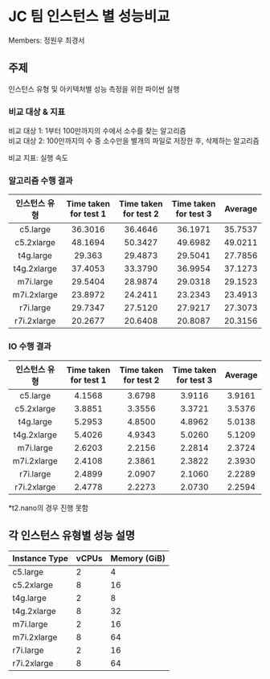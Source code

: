 
# JC 팀 인스턴스 별 성능비교
Members: 정원우 최경서

## 주제
인스턴스 유형 및 아키텍처별 성능 측정을 위한 파이썬 실행

### 비교 대상 & 지표
비교 대상 1: 1부터 100만까지의 수에서 소수를 찾는 알고리즘  
비교 대상 2: 100만까지의 수 중 소수만을 별개의 파일로 저장한 후, 삭제하는 알고리즘

비교 지표: 실행 속도

### 알고리즘 수행 결과

| 인스턴스 유형 | Time taken for test 1 |Time taken for test 2|Time taken for test 3 | Average
| :-----------------: |:--------------------: |:-----------------: | :------------------: |:--:|
| c5.large| 36.3016 | 36.4646 | 36.1971|35.7537
c5.2xlarge| 48.1694 | 50.3427 | 49.6982|49.0211
t4g.large| 29.363 | 29.4873 | 29.5041|27.7856
t4g.2xlarge| 37.4053 | 33.3790 | 36.9954|37.1273
m7i.large| 29.5404 | 28.9874 | 29.0318|29.1523
m7i.2xlarge| 23.8972 | 24.2411 | 23.2343|23.4913
r7i.large| 29.7347 | 27.5120 | 27.9217|27.3073
r7i.2xlarge| 20.2677 | 20.6408 | 20.8087|20.3156

### IO 수행 결과

| 인스턴스 유형 | Time taken for test 1 |Time taken for test 2|Time taken for test 3 | Average
| :-----------------: |:--------------------: |:-----------------: | :------------------: |:--:|
c5.large| 4.1568 | 3.6798 | 3.9116|3.9161
c5.2xlarge| 3.8851 | 3.3556 | 3.3721|3.5376
t4g.large| 5.2953 | 4.8500 | 4.8962|5.0138
t4g.2xlarge| 5.4026 | 4.9343 | 5.0260|5.1209
m7i.large| 2.6203 | 2.2156 | 2.2814|2.3724
m7i.2xlarge| 2.4108 | 2.3861 | 2.3822|2.3930
r7i.large| 2.4899 | 2.0907 | 2.1060|2.2289
r7i.2xlarge| 2.4778 | 2.2273 | 2.0730|2.2594

*t2.nano의 경우 진행 못함


## 각 인스턴스 유형별 성능 설명

Instance Type	|vCPUs|	Memory (GiB)
--|-|-
c5.large	|2|	4
c5.2xlarge	|8|	16
t4g.large	|2|	8
t4g.2xlarge	|8|	32
m7i.large	|2|	16
m7i.2xlarge	|8|	64
r7i.large	|2|	16
r7i.2xlarge	|8|	64

